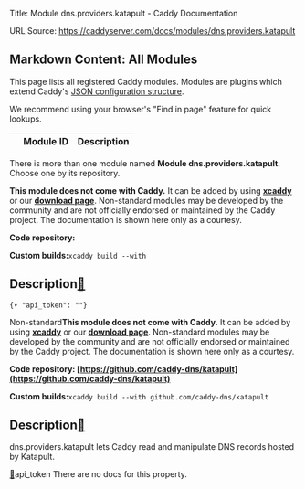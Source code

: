 Title: Module dns.providers.katapult - Caddy Documentation

URL Source: https://caddyserver.com/docs/modules/dns.providers.katapult

Markdown Content:
All Modules
-----------

This page lists all registered Caddy modules. Modules are plugins which extend Caddy's [JSON configuration structure](https://caddyserver.com/docs/json/).

We recommend using your browser's "Find in page" feature for quick lookups.

|  | Module ID | Description |
| --- | --- | --- |

There is more than one module named **Module dns.providers.katapult**. Choose one by its repository.

**This module does not come with Caddy.** It can be added by using **[xcaddy](https://caddyserver.com/docs/build#xcaddy)** or our **[download page](https://caddyserver.com/download)**. Non-standard modules may be developed by the community and are not officially endorsed or maintained by the Caddy project. The documentation is shown here only as a courtesy.

**Code repository:**

**Custom builds:**`xcaddy build --with`

Description[🔗](https://caddyserver.com/docs/modules/dns.providers.katapult#docs "Direct link")
-----------------------------------------------------------------------------------------------

`{▾	"api_token": ""}`

Non-standard**This module does not come with Caddy.** It can be added by using **[xcaddy](https://caddyserver.com/docs/build#xcaddy)** or our **[download page](https://caddyserver.com/download)**. Non-standard modules may be developed by the community and are not officially endorsed or maintained by the Caddy project. The documentation is shown here only as a courtesy.

**Code repository: [https://github.com/caddy-dns/katapult](https://github.com/caddy-dns/katapult)**

**Custom builds:**`xcaddy build --with github.com/caddy-dns/katapult`

Description[🔗](https://caddyserver.com/docs/modules/dns.providers.katapult#docs "Direct link")
-----------------------------------------------------------------------------------------------

dns.providers.katapult lets Caddy read and manipulate DNS records hosted by Katapult.

[🔗](https://caddyserver.com/docs/modules/dns.providers.katapult#api_token)api_token
There are no docs for this property.
